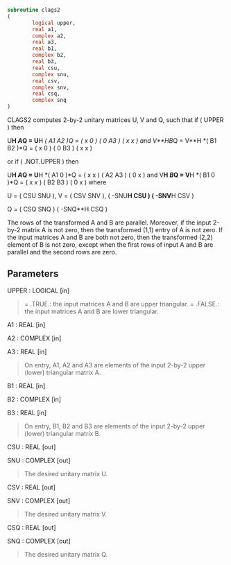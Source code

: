 ```fortran
subroutine clags2
(
        logical upper,
        real a1,
        complex a2,
        real a3,
        real b1,
        complex b2,
        real b3,
        real csu,
        complex snu,
        real csv,
        complex snv,
        real csq,
        complex snq
)
```

CLAGS2 computes 2-by-2 unitary matrices U, V and Q, such
that if ( UPPER ) then

U**H *A*Q = U**H *( A1 A2 )*Q = ( x  0  )
( 0  A3 )     ( x  x  )
and
V**H*B*Q = V**H *( B1 B2 )*Q = ( x  0  )
( 0  B3 )     ( x  x  )

or if ( .NOT.UPPER ) then

U**H *A*Q = U**H *( A1 0  )*Q = ( x  x  )
( A2 A3 )     ( 0  x  )
and
V**H *B*Q = V**H *( B1 0  )*Q = ( x  x  )
( B2 B3 )     ( 0  x  )
where

U = (   CSU    SNU ), V = (  CSV    SNV ),
( -SNU**H  CSU )      ( -SNV**H CSV )

Q = (   CSQ    SNQ )
( -SNQ**H  CSQ )

The rows of the transformed A and B are parallel. Moreover, if the
input 2-by-2 matrix A is not zero, then the transformed (1,1) entry
of A is not zero. If the input matrices A and B are both not zero,
then the transformed (2,2) element of B is not zero, except when the
first rows of input A and B are parallel and the second rows are
zero.

## Parameters
UPPER : LOGICAL [in]
> = .TRUE.: the input matrices A and B are upper triangular.
> = .FALSE.: the input matrices A and B are lower triangular.

A1 : REAL [in]

A2 : COMPLEX [in]

A3 : REAL [in]
> On entry, A1, A2 and A3 are elements of the input 2-by-2
> upper (lower) triangular matrix A.

B1 : REAL [in]

B2 : COMPLEX [in]

B3 : REAL [in]
> On entry, B1, B2 and B3 are elements of the input 2-by-2
> upper (lower) triangular matrix B.

CSU : REAL [out]

SNU : COMPLEX [out]
> The desired unitary matrix U.

CSV : REAL [out]

SNV : COMPLEX [out]
> The desired unitary matrix V.

CSQ : REAL [out]

SNQ : COMPLEX [out]
> The desired unitary matrix Q.
